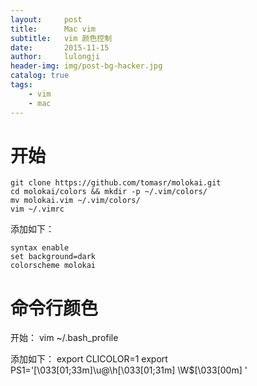 ```yaml
---
layout:     post
title:      Mac vim
subtitle:   vim 颜色控制
date:       2015-11-15
author:     lulongji
header-img: img/post-bg-hacker.jpg
catalog: true
tags:
    - vim
    - mac
---
```



# 开始

    git clone https://github.com/tomasr/molokai.git
    cd molokai/colors && mkdir -p ~/.vim/colors/
    mv molokai.vim ~/.vim/colors/
    vim ~/.vimrc

添加如下：

    syntax enable
    set background=dark
    colorscheme molokai


# 命令行颜色

开始：
    vim ~/.bash_profile

添加如下：
    export CLICOLOR=1
    export PS1='\[\033[01;33m\]\u@\h\[\033[01;31m\] \W\$\[\033[00m\] '

